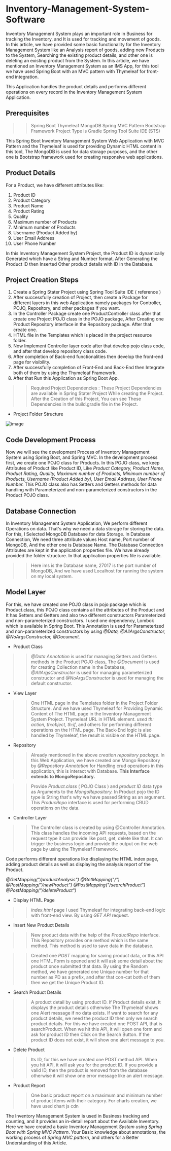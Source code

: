 # Inventory-Management-System-Software

Inventory Management System plays an important role in Business for tracking the Inventory, and It is used for tracking and movement of goods. In this article, we have provided some basic functionality for the Inventory Management System like an Analysis report of goods, adding new Products to the System, Searching the existing product details, and other one is deleting an existing product from the System. In this article, we have mentioned an Inventory Management System as an IMS App, for this tool we have used Spring Boot with an MVC pattern with Thymeleaf for front-end integration.

This Application handles the product details and performs different operations on every record in the Inventory Management System Application.

## Prerequisites
>> Spring Boot
>> Thymeleaf
>> MongoDB
>> Spring MVC Pattern
>> Bootstrap Framework 
>> Project Type is Gradle 
>> Spring Tool Suite IDE (STS)

This Spring Boot Inventory Management System Web Application with MVC Pattern and the Thymeleaf is used for providing Dynamic HTML content in this tool, The MongoDB is used for data storage purposes, and the other one is Bootstrap framework used for creating responsive web applications.

## Product Details
For a Product, we have different attributes like:

1. Product ID
2. Product Category
3. Product Name
4. Product Rating
5. Quality
6. Maximum number of Products
7. Minimum number of Products
8. Username (Product Added by)
9. User Email Address
10. User Phone Number

In this Inventory Management System Project, the Product ID is dynamically Generated which have a String and Number format. After Generating the Product ID then Inserted Other product details with ID in the Database.

## Project Creation Steps
1. Create a Spring Stater Project using Spring Tool Suite IDE ( reference )
2. After successfully creation of Project, then create a Package for different layers in this web Application namely packages for Controller, POJO, Repository, and other packages if you want.
3. In the Controller Package create one ProductController class after that create one Project POJO class in the POJO package, After Creating one Product Repository interface in the Repository package. After that create one.
4. HTML file in the Templates which is placed in the project resource folder.
5. Now Implement Controller layer code after that develop pojo class code, and after that develop repository class code.
6. After completion of Back-end functionalities then develop the front-end page for visibility.
7. After successfully completion of Front-End and Back-End then Integrate both of them by using the Thymeleaf Framework.
8. After that Run this Application as Spring Boot App.

>> Required Project Dependencies : These Project Dependencies are available in Spring Stater Project While creating the Project. After the Creation of this Project, You can see These Dependencies in the build.gradle file in the Project.

- Project Folder Structure

![image](https://github.com/user-attachments/assets/095d65cd-d020-4d78-8622-3fcbf6b0edb4)

## Code Development Process
Now we will see the development Process of Inventory Management System using Spring Boot, and Spring MVC. In the development process first, we create one POJO class for Products. In this POJO class, we keep Attributes of Product like Product ID, Like *Product Category, Product Name, Product Rating, Quality, Maximum number of Products, Minimum number of Products, Username (Product Added by), User Email Address, User Phone Number.* This POJO class also has Setters and Getters methods for data handling with Parameterized and non-parameterized constructors in the Product POJO class.

## Database Connection
In Inventory Management System Application, We perform different Operations on data. That's why we need a data storage for storing the data. For this, I Selected MongoDB Database for data Storage. In Database Connection, We need three attribute values Host name, Port number of MongoDB, And the other one is Database Name. The Database Connection Attributes are kept in the application properties file. We have already provided the folder structure. In that application properties file is available.

>> Here ims is the Database name, 27017 is the port number of MongoDB, And we have used Localhost for running the system on my local system.

## Model Layer
For this, we have created one POJO class in pojo package which is Product.class, this POJO class contains all the attributes of the Product and It has Setters and Getters and also two different constructors Parameterized and non-parameterized constructors. I used one dependency, Lombok which is available in Spring Boot. This Annotation is used for Parameterized and non-parameterized constructors by using *@Data, @AllArgsConstructor, @NoArgsConstructor, @Document.*

- Product Class
>> *@Data Annotation* is used for managing Setters and Getters methods in the Product POJO class, The *@Document* is used for creating Collection name in the Database, *@AllArgsConstructor* is used for managing parameterized constructor and *@NoArgsConstructor* is used for managing the default constructor.

- View Layer
>> One HTML page in the Templates folder in the Project Folder Structure. And we have used Thymeleaf for Providing Dynamic Content of The HTML page in the Inventory Management System Project.
>> Thymeleaf URL in HTML element. *used th: action, th:object, th:if*, and others for performing different operations on the HTML page. The Back-End logic is also handled by Thymeleaf, the result is visible on the HTML page.

- Repository
>> Already mentioned in the above *creation repository package*. In this Web Application, we have created one Mongo Repository by *@Repository Annotation* for Handling crud operations in this application, this is interact with Database. **This Interface extends to MongoRepository.**

>> Provide *Product.class* ( POJO Class ) and *product ID* data type as Arguments to the *MongoRepository.* In Product pojo the ID type is String that's why we have passed String as an argument. This *ProducRepo* interface is used for performing CRUD operations on the data.

- Controller Layer
>>  The Controller class is created by using @Controller Annotation. This class handles the incoming API requests, based on the request type it can provide like post, get, delete like that. It can trigger the business logic and provide the output on the web page by using the Thymeleaf Framework.

Code performs different operations like displaying the HTML index page, adding product details as well as displaying the analysis report of the Product.

*@GetMapping("/productAnalysis")*
*@GetMapping("/")*
*@PostMapping("/newProduct")*
*@PostMapping("/searchProduct")*
*@PostMapping("/deleteProduct")*

- Display HTML Page
>> *index.html* page I used Thymeleaf for integrating back-end logic with front-end view. By using *GET API* request.

- Insert New Product Details
>> New product data with the help of the *ProductRepo* interface. This Repository provides one method which is the same method. This method is used to save data in the database.

>> Created one *POST* mapping for saving product data, or this API one HTML Form is opened and it will ask some detail about the product once submitted that data. By using the Random method, we have generated one Unique number for that number as PD as a prefix, and after that con-cat both of them then we get the Unique Product ID.

- Search Product Details
>> A product detail by using product ID. If Product details exist, It displays the product details otherwise The Thymeleaf shows one Alert message if no data exists.
>> If want to search for any product details, we need the product ID then only we search product details. For this we have created one POST API, that is searchProduct. When we hit this API, it will open one form and ask for product ID then Click on the Search Button. If the product ID does not exist, it will show one alert message to you.

- Delete Product
>> Its ID, for this we have created one POST method API. When you hit API, it will ask you for the product ID. If you provide a valid ID, then the product is removed from the database otherwise it will show one error message like an alert message.

- Product Report
>> One basic product report on a maximum and minimum number of product items with their category. For charts creation, we have used chart js cdn

The Inventory Management System is used in Business tracking and counting, and it provides an in-detail report about the Available Inventory. Here we have created a basic Inventory Management *System using Spring Boot with Spring MVC Pattern*. Your Basic knowledge about annotations, the working process of *Spring MVC pattern*, and others for a Better Understanding of this Article.
